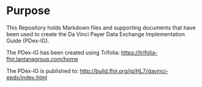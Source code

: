 # Purpose

This Repository holds Markdown files and supporting documents that have been used to create the Da Vinci Payer Data Exchange Implementation Guide (PDex-IG).

The PDex-IG has been created using Trifolia: https://trifolia-fhir.lantanagroup.com/home

The PDex-IG is published to: http://build.fhir.org/ig/HL7/davinci-epdx/index.html


    